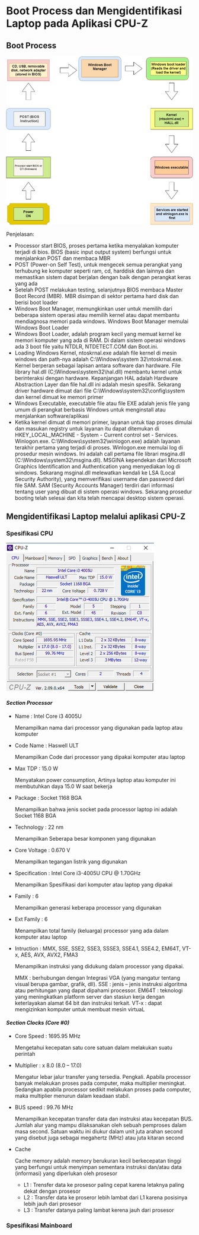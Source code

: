 # Boot Process dan Mengidentifikasi Laptop pada Aplikasi CPU-Z

## Boot Process

![alt text](https://github.com/febiana0/SysOP24-3123521013/blob/main/Diagram%20Tanpa%20Judul.jpg?raw=true)

Penjelasan:
- Processor start BIOS, proses pertama ketika menyalakan komputer terjadi di bios. BIOS (basic input output system) berfungsi untuk menjalankan POST dan membaca MBR
- POST (Power-on Self Test), untuk mengecek semua perangkat yang terhubung ke komputer seperti ram, cd, harddisk dan lainnya dan memastikan sistem dapat berjalan dengan baik dengan perangkat keras yang ada
- Setelah POST melakukan testing, selanjutnya BIOS membaca Master Boot Record (MBR). MBR disimpan di sektor pertama hard disk dan berisi boot loader
- Windows Boot Manager, memungkinkan user untuk memilih dari beberapa sistem operasi atau memilih kernel atau dapat membantu mendiagnosa memori pada windows. Windows Boot Manager memulai Windows Boot Loader
- Windows Boot Loader, adalah program kecil yang memuat kernel ke memori komputer yang ada di RAM. Di dalam sistem operasi windows ada 3 boot file yaitu NTDLR, NTDETECT.COM dan Boot.ini.
- Loading Windows Kernel, ntoskrnal.exe adalah file kernel di mesin windows dan path-nya adalah C:\Windows\system 32\ntoskrnal.exe. Kernel berperan sebagai lapisan antara software dan hardware. File library hal.dll (C;\Windows\system32\hal.dll) membantu kernel untuk berinteraksi dengan hardware. Kepanjangan HAL adalah Hardware Abstraction Layer dan file hal.dll ini adalah mesin spesifik. Sekarang driver hardware dimuat dari file C:\Windows\system32\config\system dan kernel dimuat ke memori primer
- Windows Executable, executable file atau file EXE adalah jenis file yang umum di perangkat berbasis Windows untuk menginstall atau menjalankan software/aplikasi
- Ketika kernel dimuat di memori primer, layanan untuk tiap proses dimulai dan masukan registry untuk layanan itu dapat ditemukan di HKEY_LOCAL_MACHINE - System - Current control set - Services. Winlogon.exe. C:\Windows\system32\winlogon.exe) adalah layanan terakhir pertama yang terjadi di proses. Winlogon.exe memulai log di prosedur mesin windows. Ini adalah call pertama file librari msgina.dll (C:\Windows\system32\msgina.dll). MSGINA kependekan dari Microsoft Graphics Identification and Authentication yang menyediakan log di windows. Sekarang msginal.dll melewatkan kendali ke LSA (Local Security Authority), yang memverifikasi username dan password dari file SAM. SAM (Security Accounts Manager) terdiri dari informasi tentang user yang dibuat di sistem operasi windows. Sekarang prosedur booting telah selesai dan kita telah mencapai desktop sistem operasi.

  
## Mengidentifikasi Laptop melalui aplikasi CPU-Z

### Spesifikasi CPU
![alt text](https://github.com/febiana0/SysOP24-3123521013/blob/main/Screenshot%20(38).png?raw=true)

#### _Section Processor_
- Name : Intel Core i3 4005U

  Menampilkan nama dari processor yang digunakan pada laptop atau komputer

- Code Name : Haswell ULT

  Menampilkan Code dari processor yang dipakai komputer atau laptop

- Max TDP : 15.0 W

  Menyatakan power consumption, Artinya laptop atau komputer ini membutuhkan daya 15.0 W saat bekerja

-   Package : Socket 1168 BGA

    Menampilkan bahwa jenis socket pada processor laptop ini adalah Socket 1168 BGA

- Technology :  22 nm

  Menampilkan Seberapa besar komponen yang digunakan

- Core Voltage : 0.670 V

  Menampilkan tegangan listrik yang digunakan

-  Specification : Intel Core i3-4005U CPU @ 1.70GHz

    Menampilkan Spesifikasi dari komputer atau laptop yang dipakai

- Family : 6

  Menampilkan generasi keberapa processor yang digunakan

- Ext Family : 6

  Menampilkan total family (keluarga) processor yang ada dalam komputer atau laptop

- Intruction : MMX, SSE, SSE2, SSE3, SSSE3, SSE4.1, SSE4.2, EM64T, VT-x, AES, AVX, AVX2, FMA3

  Menampilkan instruksi yang didukung dalam processor yang dipakai.

  MMX : berhubungan dengan Integrasi VGA (yang mangatur tentang visual berupa gambar, grafik, dll).
  SSE : jenis – jenis instruksi algoritma atau perhitungan yang dapat dipahami processor.
  EM64T : teknologi yang meningkatkan platform server dan stasiun kerja dengan keterlayakan alamat 64 bit dan instruksi terkait.
  VT-x :  dapat mengizinkan komputer untuk membuat mesin virtuaL

#### _Section Clocks (Core #0)_

- Core Speed : 1695.95 MHz

  Mengetahui kecepatan satu core satuan dalam melakukan suatu perintah

- Multiplier : x 8.0 (8.0 – 17.0)
  
  Mengatur lebar jalur transfer yang tersedia. Pengkali. Apabila processor banyak melakukan proses pada computer, maka multiplier         meningkat. Sedangkan apabila processor sedikit melakukan proses pada computer, maka multiplier menurun dalam keadaan stabil.

- BUS speed : 99.76 MHz
  
  Menampilkan kecepatan transfer data dan instruksi atau kecepatan BUS. Jumlah alur yang mampu dilaksanakan oleh sebuah pemproses dalam   masa second. Satuan waktu ini diukur dalam unit juta arahan second yang disebut juga sebagai megahertz (MHz) atau juta kitaran second 

- Cache

  Cache memory adalah memory berukuran kecil berkecepatan tinggi yang berfungsi untuk menyimpan sementara instruksi dan/atau data   (informasi) yang diperlukan oleh prosesor
  - L1 : Trensfer data ke prosesor paling cepat karena letaknya paling dekat dengan prosesor
  - L2 : Transfer data ke proseror lebih lambat dari L1 karena posisinya lebih jauh dari prosesor
  - L3 : Transfer datanya paling lambat kerena jauh dari prosesor


### Spesifikasi Mainboard

 



  
  



